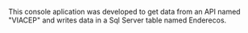 This console aplication was developed to get data from an API named "VIACEP" and writes data in a Sql Server table named Enderecos.
